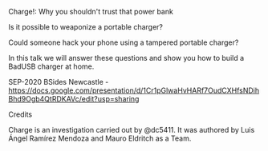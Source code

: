 Charge!: Why you shouldn't trust that power bank


Is it possible to weaponize a portable charger?


Could someone hack your phone using a tampered portable charger?


In this talk we will answer these questions and show you how to build a BadUSB charger at home.


SEP-2020	BSides Newcastle	-	https://docs.google.com/presentation/d/1Cr1pGlwaHvHARf7OudCXHfsNDihBhd9Ogb4QtRDKAVc/edit?usp=sharing



Credits

Charge is an investigation carried out by @dc5411. It was authored by Luis Ángel Ramírez Mendoza and Mauro Eldritch as a Team.
